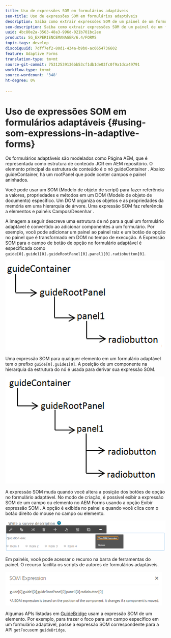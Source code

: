 ```yaml
---
title: Uso de expressões SOM em formulários adaptáveis
seo-title: Uso de expressões SOM em formulários adaptáveis
description: Saiba como extrair expressões SOM de um painel de um formulário adaptável.
seo-description: Saiba como extrair expressões SOM de um painel de um formulário adaptável.
uuid: 4bc80e2a-3563-48a3-996d-021b701bc2ee
products: SG_EXPERIENCEMANAGER/6.4/FORMS
topic-tags: develop
discoiquuid: 7dff7ef2-80d1-434a-b9b0-ac6654736602
feature: Adaptive Forms
translation-type: tm+mt
source-git-commit: 75312539136bb53cf1db1de03fc0f9a1dca49791
workflow-type: tm+mt
source-wordcount: '348'
ht-degree: 0%

---
```



# Uso de expressões SOM em formulários adaptáveis {#using-som-expressions-in-adaptive-forms}

Os formulários adaptáveis são modelados como Página AEM, que é representada como estrutura de conteúdo JCR em AEM repositório. O elemento principal da estrutura de conteúdo é o nó guideContainer . Abaixo guideContainer, há um rootPanel que pode conter campos e painel aninhados.

Você pode usar um SOM (Modelo de objeto de script) para fazer referência a valores, propriedades e métodos em um DOM (Modelo de objeto de documento) específico. Um DOM organiza os objetos e as propriedades da memória em uma hierarquia de árvore. Uma expressão SOM faz referência a elementos e painéis Campos/Desenhar .

A imagem a seguir descreve uma estrutura de nó para a qual um formulário adaptável é convertido ao adicionar componentes a um formulário. Por exemplo, você pode adicionar um painel ao painel raiz e um botão de opção no painel que é transformado em DOM no tempo de execução. A Expressão SOM para o campo de botão de opção no formulário adaptável é especificada como `guide[0].guide1[0].guideRootPanel[0].panel1[0].radiobutton[0]`.

![Árvore DOM](assets/hierarchy-1.png)

Uma expressão SOM para qualquer elemento em um formulário adaptável tem o prefixo `guide[0].guide1[0]`. A posição de um componente na hierarquia da estrutura do nó é usada para derivar sua expressão SOM.

![Árvore DOM com dois botões de opção](assets/hierarchy_radio_button.png)

A expressão SOM muda quando você altera a posição dos botões de opção no formulário adaptável. No modo de criação, é possível exibir a expressão SOM de um campo ou elemento no AEM Forms usando a opção Exibir expressão SOM . A opção é exibida no painel e quando você clica com o botão direito do mouse no campo ou elemento.

![Extração de expressões SOM em um formulário adaptável](assets/som-expressions.png)

Em painéis, você pode acessar o recurso na barra de ferramentas do painel. O recurso facilita os scripts de autores de formulários adaptáveis.

![Extraindo expressões SOM usando a barra de ferramentas do painel](assets/som-expression.png)

Algumas APIs listadas em [GuideBridge](https://helpx.adobe.com/aem-forms/6/javascript-api/GuideBridge.md) usam a expressão SOM de um elemento. Por exemplo, para trazer o foco para um campo específico em um formulário adaptável, passe a expressão SOM correspondente para a API `getFocus`em `guideBridge`.


